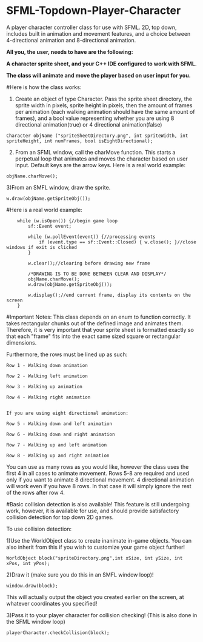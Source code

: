 # SFML-Topdown-Player-Character
A player character controller class for use with SFML. 2D, top down, includes built in animation and movement features, and a choice between 4-directional animation and 8-directional animation.

<b>All you, the user, needs to have are the following:

A character sprite sheet, and your C++ IDE configured to work with SFML.

The class will animate and move the player based on user input for you.</b>

#Here is how the class works:

1) Create an object of type Character. Pass the sprite sheet directory, the sprite width in pixels, sprite height in pixels, then the amount of frames per animation (each walking animation should have the same amount of frames), and a bool value representing whether you are using 8 directional animation(true) or 4 directional animation(false)
```
Character objName ("spriteSheetDirectory.png", int spriteWidth, int spriteHeight, int numFrames, bool isEightDirectional);
```
2) From an SFML window, call the charMove function. This starts a perpetual loop that animates and moves the character based on user input. Default keys are the arrow keys. Here is a real world example:
```
objName.charMove();
```

3)From an SMFL window, draw the sprite.
```
w.draw(objName.getSpriteObj());
```

#Here is a real world example:

```
	while (w.isOpen()) {//begin game loop
		sf::Event event;

		while (w.pollEvent(event)) {//processing events
			if (event.type == sf::Event::Closed) { w.close(); }//close windows if exit is clicked
		}

		w.clear();//clearing before drawing new frame

		/*DRAWING IS TO BE DONE BETWEEN CLEAR AND DISPLAY*/
		objName.charMove();
		w.draw(objName.getSpriteObj());

		w.display();//end current frame, display its contents on the screen
	}
```

#Important Notes:
This class depends on an enum to function correctly. It takes rectangular chunks out of the defined image and animates them. Therefore, it is very important that your sprite sheet is formatted exactly so that each "frame" fits into the exact same sized square or rectangular dimensions.

Furthermore, the rows must be lined up as such:
```
Row 1 - Walking down animation

Row 2 - Walking left animation

Row 3 - Walking up animation

Row 4 - Walking right animation


If you are using eight directional animation:

Row 5 - Walking down and left animation

Row 6 - Walking down and right animation

Row 7 - Walking up and left animation

Row 8 - Walking up and right animation
```
You can use as many rows as you would like, however the class uses the first 4 in all cases to animate movement. Rows 5-8 are required and used only if you want to animate 8 directional movement. 4 directional animation will work even if you have 8 rows. In that case it will simply ignore the rest of the rows after row 4.

#Basic collision detection is also available!
This feature is still undergoing work, however, it is available for use, and should provide satisfactory collision detection for top down 2D games.

To use collision detection:

1)Use the WorldObject class to create inanimate in-game objects. You can also inherit from this if you wish to customize your game object further!

```
WorldObject block("spriteDirectory.png",int xSize, int ySize, int xPos, int yPos);
```

2)Draw it (make sure you do this in an SMFL window loop)!
```
window.draw(block);
```
This will actually output the object you created earlier on the screen, at whatever coordinates you specified!

3)Pass it to your player character for collision checking! (This is also done in the SFML window loop)
```
playerCharacter.checkCollision(block);
```

